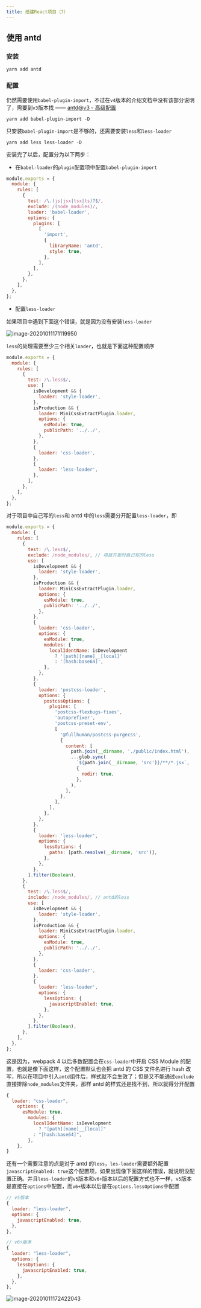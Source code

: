 ```yaml
---
title: 搭建React项目（7）
---
```


## 使用 antd

### 安装

```shell
yarn add antd
```

### 配置

仍然需要使用`babel-plugin-import`，不过在`v4`版本的介绍文档中没有该部分说明了，需要到`v3`版本找 —— [antd@v3 - 高级配置](https://3x.ant.design/docs/react/use-in-typescript-cn#%E9%AB%98%E7%BA%A7%E9%85%8D%E7%BD%AE)

```shell
yarn add babel-plugin-import -D
```

只安装`babel-plugin-import`是不够的，还需要安装`less`和`less-loader`

```shell
yarn add less less-loader -D
```

安装完了以后，配置分为以下两步：

- 在`babel-loader`的`plugin`配置项中配置`babel-plugin-import`

```javascript
module.exports = {
  module: {
    rules: [
      {
        test: /\.(js|jsx|tsx|ts)?$/,
        exclude: /(node_modules)/,
        loader: 'babel-loader',
        options: {
          plugins: [
            [
              'import',
              {
                libraryName: 'antd',
                style: true,
              },
            ],
          ],
        },
      },
    ],
  },
};
```

- 配置`less-loader`

如果项目中遇到下面这个错误，就是因为没有安装`less-loader`

![image-20201011171119950](../../images/image-20201011171119950.png)

`less`的处理需要至少三个相关`loader`，也就是下面这种配置顺序

```javascript
module.exports = {
  module: {
    rules: [
      {
        test: /\.less$/,
        use: [
          isDevelopment && {
            loader: 'style-loader',
          },
          isProduction && {
            loader: MiniCssExtractPlugin.loader,
            options: {
              esModule: true,
              publicPath: '../../',
            },
          },
          {
            loader: 'css-loader',
          },
          {
            loader: 'less-loader',
          },
        ],
      },
    ],
  },
};
```

对于项目中自己写的`less`和 antd 中的`less`需要分开配置`less-loader`，即

```javascript
module.exports = {
  module: {
    rules: [
      {
        test: /\.less$/,
        exclude: /node_modules/, // 项目开发时自己写的less
        use: [
          isDevelopment && {
            loader: 'style-loader',
          },
          isProduction && {
            loader: MiniCssExtractPlugin.loader,
            options: {
              esModule: true,
              publicPath: '../../',
            },
          },
          {
            loader: 'css-loader',
            options: {
              esModule: true,
              modules: {
                localIdentName: isDevelopment
                  ? '[path][name]__[local]'
                  : '[hash:base64]',
              },
            },
          },
          {
            loader: 'postcss-loader',
            options: {
              postcssOptions: {
                plugins: [
                  'postcss-flexbugs-fixes',
                  'autoprefixer',
                  'postcss-preset-env',
                  [
                    '@fullhuman/postcss-purgecss',
                    {
                      content: [
                        path.join(__dirname, './public/index.html'),
                        ...glob.sync(
                          `${path.join(__dirname, 'src')}/**/*.jsx`,
                          {
                            nodir: true,
                          },
                        ),
                      ],
                    },
                  ],
                ],
              },
            },
          },
          {
            loader: 'less-loader',
            options: {
              lessOptions: {
                paths: [path.resolve(__dirname, 'src')],
              },
            },
          },
        ].filter(Boolean),
      },
      {
        test: /\.less$/,
        include: /node_modules/, // antd的less
        use: [
          isDevelopment && {
            loader: 'style-loader',
          },
          isProduction && {
            loader: MiniCssExtractPlugin.loader,
            options: {
              esModule: true,
              publicPath: '../../',
            },
          },
          {
            loader: 'css-loader',
          },
          {
            loader: 'less-loader',
            options: {
              lessOptions: {
                javascriptEnabled: true,
              },
            },
          },
        ].filter(Boolean),
      },
    ],
  },
};
```

这是因为，webpack 4 以后多数配置会在`css-loader`中开启 CSS Module 的配置，也就是像下面这样，这个配置默认也会把 antd 的 CSS 文件名进行 hash 改写，所以在项目中引入`antd`组件后，样式就不会生效了；但是又不能通过`exclude`直接排除`node_modules`文件夹，那样 antd 的样式还是找不到，所以就得分开配置

```javascript
{
  loader: "css-loader",
    options: {
      esModule: true,
        modules: {
          localIdentName: isDevelopment
            ? "[path][name]__[local]"
          : "[hash:base64]",
        },
    },
}
```

还有一个需要注意的点是对于 antd 的`less`，`les-loader`需要额外配置`javascriptEnabled: true`这个配置项，如果出现像下面这样的错误，就说明没配置正确。并且`less-loader`的`v5`版本和`v6+`版本以后的配置方式也不一样，`v5`版本是直接在`options`中配置，而`v6+`版本以后是在`options.lessOptions`中配置

```javascript
// v5版本
{
  loader: "less-loader",
  options: {
    javascriptEnabled: true,
  },
},

// v6+版本
{
  loader: "less-loader",
  options: {
    lessOptions: {
      javascriptEnabled: true,
    },
  },
},
```

![image-20201011172422043](../../images/image-20201011172422043.png)

